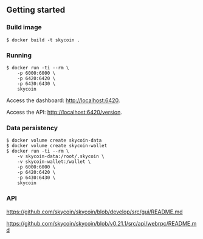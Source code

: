 
## Getting started

### Build image

```
$ docker build -t skycoin .
```

### Running

```
$ docker run -ti --rm \
    -p 6000:6000 \
    -p 6420:6420 \
    -p 6430:6430 \
    skycoin
```

Access the dashboard: [http://localhost:6420](http://localhost:6420).

Access the API: [http://localhost:6420/version](http://localhost:6420/version).

### Data persistency

```
$ docker volume create skycoin-data
$ docker volume create skycoin-wallet
$ docker run -ti --rm \
    -v skycoin-data:/root/.skycoin \
    -v skycoin-wallet:/wallet \
    -p 6000:6000 \
    -p 6420:6420 \
    -p 6430:6430 \
    skycoin
```

### API

https://github.com/skycoin/skycoin/blob/develop/src/gui/README.md

https://github.com/skycoin/skycoin/blob/v0.21.1/src/api/webrpc/README.md
